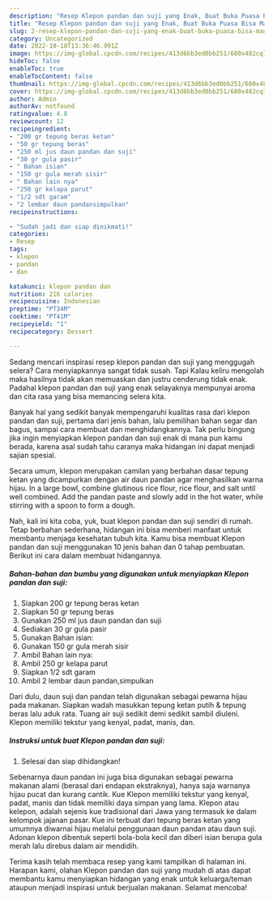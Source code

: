 ```yaml
---
description: "Resep Klepon pandan dan suji yang Enak, Buat Buka Puasa Bisa Manjain Lidah"
title: "Resep Klepon pandan dan suji yang Enak, Buat Buka Puasa Bisa Manjain Lidah"
slug: 2-resep-klepon-pandan-dan-suji-yang-enak-buat-buka-puasa-bisa-manjain-lidah
category: Uncategorized
date: 2022-10-18T13:36:46.991Z
image: https://img-global.cpcdn.com/recipes/413d6bb3ed0bb251/680x482cq70/klepon-pandan-dan-suji-foto-resep-utama.jpg
hideToc: false
enableToc: true
enableTocContent: false
thumbnail: https://img-global.cpcdn.com/recipes/413d6bb3ed0bb251/680x482cq70/klepon-pandan-dan-suji-foto-resep-utama.jpg
cover: https://img-global.cpcdn.com/recipes/413d6bb3ed0bb251/680x482cq70/klepon-pandan-dan-suji-foto-resep-utama.jpg
author: Admin
authorAv: notfound
ratingvalue: 4.8
reviewcount: 12
recipeingredient:
- "200 gr tepung beras ketan"
- "50 gr tepung beras"
- "250 ml jus daun pandan dan suji"
- "30 gr gula pasir"
- " Bahan isian"
- "150 gr gula merah sisir"
- " Bahan lain nya"
- "250 gr kelapa parut"
- "1/2 sdt garam"
- "2 lembar daun pandansimpulkan"
recipeinstructions:

- "Sudah jadi dan siap dinikmati!"
categories:
- Resep
tags:
- klepon
- pandan
- dan

katakunci: klepon pandan dan 
nutrition: 216 calories
recipecuisine: Indonesian
preptime: "PT34M"
cooktime: "PT41M"
recipeyield: "1"
recipecategory: Dessert

---
```



Sedang mencari inspirasi resep klepon pandan dan suji yang menggugah selera? Cara menyiapkannya sangat tidak susah. Tapi Kalau keliru mengolah maka hasilnya tidak akan memuaskan dan justru cenderung tidak enak. Padahal klepon pandan dan suji yang enak selayaknya mempunyai aroma dan cita rasa yang bisa memancing selera kita.


Banyak hal yang sedikit banyak mempengaruhi kualitas rasa dari klepon pandan dan suji, pertama dari jenis bahan, lalu pemilihan bahan segar dan bagus, sampai cara membuat dan menghidangkannya. Tak perlu bingung jika ingin menyiapkan klepon pandan dan suji enak di mana pun kamu berada, karena asal sudah tahu caranya maka hidangan ini dapat menjadi sajian spesial.

Secara umum, klepon merupakan camilan yang berbahan dasar tepung ketan yang dicampurkan dengan air daun pandan agar menghasilkan warna hijau. In a large bowl, combine glutinous rice flour, rice flour, and salt until well combined. Add the pandan paste and slowly add in the hot water, while stirring with a spoon to form a dough.


Nah, kali ini kita coba, yuk, buat klepon pandan dan suji sendiri di rumah. Tetap berbahan sederhana, hidangan ini bisa memberi manfaat untuk membantu menjaga kesehatan tubuh kita. Kamu bisa membuat Klepon pandan dan suji menggunakan 10 jenis bahan dan 0 tahap pembuatan. Berikut ini cara dalam membuat hidangannya.

<!--inarticleads1-->

##### Bahan-bahan dan bumbu yang digunakan untuk menyiapkan Klepon pandan dan suji:

1. Siapkan 200 gr tepung beras ketan
1. Siapkan 50 gr tepung beras
1. Gunakan 250 ml jus daun pandan dan suji
1. Sediakan 30 gr gula pasir
1. Gunakan  Bahan isian:
1. Gunakan 150 gr gula merah sisir
1. Ambil  Bahan lain nya:
1. Ambil 250 gr kelapa parut
1. Siapkan 1/2 sdt garam
1. Ambil 2 lembar daun pandan,simpulkan


Dari dulu, daun suji dan pandan telah digunakan sebagai pewarna hijau pada makanan. Siapkan wadah masukkan tepung ketan putih &amp; tepung beras lalu aduk rata. Tuang air suji sedikit demi sedikit sambil diuleni. Klepon memiliki tekstur yang kenyal, padat, manis, dan. 

<!--inarticleads2-->

##### Instruksi untuk buat Klepon pandan dan suji:


1. Selesai dan siap dihidangkan!

Sebenarnya daun pandan ini juga bisa digunakan sebagai pewarna makanan alami (berasal dari endapan ekstraknya), hanya saja warnanya hijau pucat dan kurang cantik. Kue Klepon memiliki tekstur yang kenyal, padat, manis dan tidak memiliki daya simpan yang lama. Klepon atau kelepon, adalah sejenis kue tradisional dari Jawa yang termasuk ke dalam kelompok jajanan pasar. Kue ini terbuat dari tepung beras ketan yang umumnya diwarnai hijau melalui penggunaan daun pandan atau daun suji. Adonan klepon dibentuk seperti bola-bola kecil dan diberi isian berupa gula merah lalu direbus dalam air mendidih. 

Terima kasih telah membaca resep yang kami tampilkan di halaman ini. Harapan kami, olahan Klepon pandan dan suji yang mudah di atas dapat membantu kamu menyiapkan hidangan yang enak untuk keluarga/teman ataupun menjadi inspirasi untuk berjualan makanan. Selamat mencoba!
